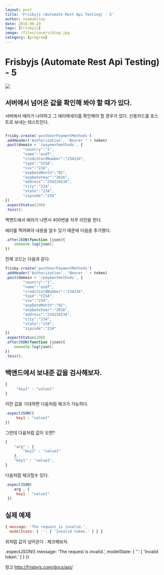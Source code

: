 ```yaml
---
layout: post
title: 'Frisbyjs (Automate Rest Api Testing) - 5' 
author: teamsmiley 
date: 2016-08-29
tags: [Frisbyjs]
image: /files/covers/blog.jpg
category: {program}
---
```

# Frisbyjs (Automate Rest Api Testing) - 5 

<img src ="https://teamsmiley.github.io/assets/frisbyjs_logo.png"/>

## 서버에서 넘어온 값을 확인해 봐야 할 때가 있다. 

서버에서 에러가 나야하고 그 에러메세지를 확인해야 할 경우가 있다. 
신용카드를 포스트로 보내는 테스트인다. 

```js 

frisby.create('postUserPaymentMethods')
.addHeader('Authorization', 'Bearer ' + token)
.post(domain + '/paymentmethods', {
        "country":"1",
        "name":"asdf",
        "creditCardNumber":"234234",
        "type":"VISA",
        "cvv":"234",
        "expDateMonth":"02",
        "expDateYear":"2016",
        "address":"234234234",
        "city":"234",
        "state":"234",
        "zipcode":"234"
})
.expectStatus(200)
.toss();
```

백앤드에서 에러가 나면서 400번을 자꾸 리턴을 한다. 

에러를 찍어봐야 내용을 알수 있기 때문에 다음을 추가했다. 

```js
.afterJSON(function (json){
    console.log(json);
})
```

전체 코드는 다음과 같다. 

```js
frisby.create('postUserPaymentMethods')
.addHeader('Authorization', 'Bearer ' + token)
.post(domain + '/paymentmethods', {
        "country":"1",
        "name":"asdf",
        "creditCardNumber":"234234",
        "type":"VISA",
        "cvv":"234",
        "expDateMonth":"02",
        "expDateYear":"2016",
        "address":"234234234",
        "city":"234",
        "state":"234",
        "zipcode":"234"
})
.expectStatus(200)
.afterJSON(function (json){
    console.log(json);
})
.toss();
```

## 백앤드에서 보내준 값을 검사해보자. 

```js
{
     "key1" : "value1"
}
```

이런 값을 기대하면 다음처럼 체크가 가능하다. 

```js
.expectJSON({
     key1 : "value1"
})

```

그런데 다음처럼 값이 오면? 

```js
{
    "arg" : {
        "key1" : "value1"
    },
    "key1" : "value1",
}

```

다음처럼 체크할수 있다. 

```js
.expectJSON(
    arg , {
     key1 : "value1"
 })
```

## 실제 예제 

```js
{ message: 'The request is invalid.',
  modelState: { '': [ 'Invalid token.' ] } }
```

위처럼 값이 넘어온다 . 
체크해보자. 

.expectJSON({
        message: 'The request is invalid.',
        modelState: { '': [ 'Invalid token.' ] }
})  


참고 <http://frisbyjs.com/docs/api/>

